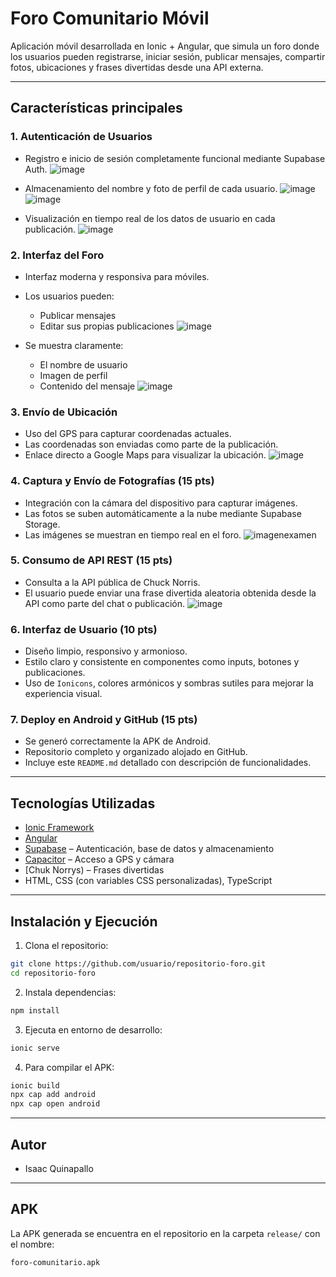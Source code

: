 # Foro Comunitario Móvil

Aplicación móvil desarrollada en Ionic + Angular, que simula un foro donde los usuarios pueden registrarse, iniciar sesión, publicar mensajes, compartir fotos, ubicaciones y frases divertidas desde una API externa.

---

## Características principales

### 1. Autenticación de Usuarios
- Registro e inicio de sesión completamente funcional mediante Supabase Auth.
![image](https://github.com/user-attachments/assets/964e9105-aa54-4d29-a5c5-f7869f07addd)


- Almacenamiento del nombre y foto de perfil de cada usuario.
![image](https://github.com/user-attachments/assets/be43edc5-f49d-4158-8670-01d0e178975e)
![image](https://github.com/user-attachments/assets/7ab07994-dd91-4e24-a76a-0b2d63aff4b4)


- Visualización en tiempo real de los datos de usuario en cada publicación.
![image](https://github.com/user-attachments/assets/9557d27e-6d1a-402f-bdcd-f58ce06bdf68)


### 2. Interfaz del Foro
- Interfaz moderna y responsiva para móviles.
- Los usuarios pueden:
  - Publicar mensajes
  - Editar sus propias publicaciones
![image](https://github.com/user-attachments/assets/778eed23-d9db-4357-a5ee-d477be13f320)


- Se muestra claramente:
  - El nombre de usuario
  - Imagen de perfil
  - Contenido del mensaje
![image](https://github.com/user-attachments/assets/bbef3ddb-a80b-4d4f-9783-0dadfaaa88f1)


### 3. Envío de Ubicación
- Uso del GPS para capturar coordenadas actuales.
- Las coordenadas son enviadas como parte de la publicación.
- Enlace directo a Google Maps para visualizar la ubicación.
![image](https://github.com/user-attachments/assets/cc5c637b-e737-4c49-bd6a-db2af6ae7216)



### 4. Captura y Envío de Fotografías (15 pts)
- Integración con la cámara del dispositivo para capturar imágenes.
- Las fotos se suben automáticamente a la nube mediante Supabase Storage.
- Las imágenes se muestran en tiempo real en el foro.
![imagenexamen](https://github.com/user-attachments/assets/b7fe86db-1f5d-4ac7-89fb-24adacc6ca22)



### 5. Consumo de API REST (15 pts)
- Consulta a la API pública de Chuck Norris.
- El usuario puede enviar una frase divertida aleatoria obtenida desde la API como parte del chat o publicación.
![image](https://github.com/user-attachments/assets/7e67437d-1bd9-4aa1-a3a2-ccf0de25f10e)


### 6. Interfaz de Usuario (10 pts)
- Diseño limpio, responsivo y armonioso.
- Estilo claro y consistente en componentes como inputs, botones y publicaciones.
- Uso de `Ionicons`, colores armónicos y sombras sutiles para mejorar la experiencia visual.

### 7. Deploy en Android y GitHub (15 pts)
- Se generó correctamente la APK de Android.
- Repositorio completo y organizado alojado en GitHub.
- Incluye este `README.md` detallado con descripción de funcionalidades.

---

## Tecnologías Utilizadas

- [Ionic Framework](https://ionicframework.com/)
- [Angular](https://angular.io/)
- [Supabase](https://supabase.com/) – Autenticación, base de datos y almacenamiento
- [Capacitor](https://capacitorjs.com/) – Acceso a GPS y cámara
- [Chuk Norrys) – Frases divertidas
- HTML, CSS (con variables CSS personalizadas), TypeScript

---

## Instalación y Ejecución

1. Clona el repositorio:
```bash
git clone https://github.com/usuario/repositorio-foro.git
cd repositorio-foro
```

2. Instala dependencias:
```bash
npm install
```

3. Ejecuta en entorno de desarrollo:
```bash
ionic serve
```

4. Para compilar el APK:
```bash
ionic build
npx cap add android
npx cap open android
```

---

## Autor

- Isaac Quinapallo

---

## APK

La APK generada se encuentra en el repositorio en la carpeta `release/` con el nombre:

```
foro-comunitario.apk
```
